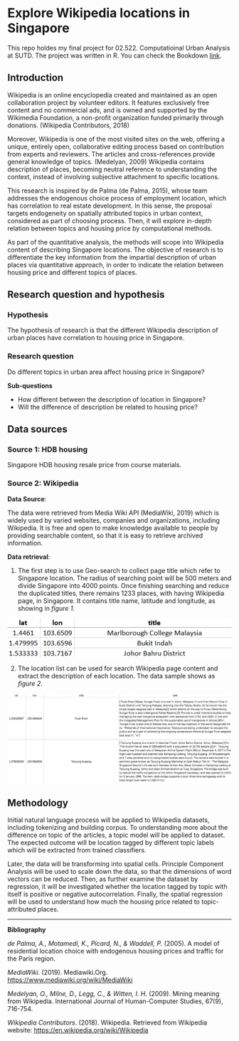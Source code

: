 # Explore Wikipedia locations in Singapore

This repo holdes my final project for 02.522. Computatioinal Urban Analysis at SUTD. 
The project was written in R. You can check the Bookdown [link](https://sutd-cua-course-2019.netlify.app/). 

## Introduction

Wikipedia is an online encyclopedia created and maintained as an open collaboration project by volunteer editors. It features exclusively free content and no commercial ads, and is owned and supported by the Wikimedia Foundation, a non-profit organization funded primarily through donations. (Wikipedia Contributors, 2018)

Moreover, Wikipedia is one of the most visited sites on the web, offering a unique, entirely open, collaborative editing process based on contribution from experts and reviewers. The articles and cross-references provide general knowledge of topics. (Medelyan, 2009) Wikipedia contains description of places, becoming neutral reference to understanding the context, instead of involving subjective attachment to specific locations.

This research is inspired by de Palma (de Palma, 2015), whose team addresses the endogenous choice process of employment location, which has correlation to real estate development. In this sense, the proposal targets endogeneity on spatially attributed topics in urban context, considered as part of choosing process. Then, it will explore in-depth relation between topics and housing price by computational methods. 

As part of the quantitative analysis, the methods will scope into Wikipedia content of describing Singapore locations. The objective of research is to differentiate the key information from the impartial description of urban places via quantitative approach, in order to indicate the relation between housing price and different topics of places. 

## Research question and hypothesis

### Hypothesis 

The hypothesis of research is that the different Wikipedia description of urban places have correlation to housing price in Singapore.

### Research question

Do different topics in urban area affect housing price in Singapore?

  **Sub-questions**
  
  - How different between the description of location in Singapore?
  - Will the difference of description be related to housing price?

## Data sources

### Source 1: HDB housing

Singapore HDB housing resale price from course materials. 

### Source 2: Wikipedia

**Data Source**:

The data were retrieved from Media Wiki API (MediaWiki, 2019) which is widely used by varied websites, companies and organizations, including Wikipedia. It is free and open to make knowledge available to people by providing searchable content, so that it is easy to retrieve archived information. 

**Data retrieval**:

1. The first step is to use Geo-search to collect page title which refer to Singapore location. The radius of searching point will be 500 meters and divide Singapore into 4000 points. Once finishing searching and reduce the duplicated titles, there remains 1233 places, with having Wikipedia page, in Singapore. It contains title name, latitude and longitude, as showing in *figure 1*. 

![figure 1](project-data/figure1.png)

2. The location list can be used for search Wikipedia page content and extract the description of each location. The data sample shows as *figure 2*. 

![figure 2](project-data/figure2.png)

## Methodology

Initial natural language process will be applied to Wikipedia datasets, including tokenizing and building corpus. To understanding more about the difference on topic of the articles, a topic model will be applied to dataset. The expected outcome will be location tagged by different topic labels which will be extracted from trained classifiers. 

Later, the data will be transforming into spatial cells. Principle Component Analysis will be used to scale down the data, so that the dimensions of word vectors can be reduced. Then, as further examine the dataset by regression, it will be investigated whether the location tagged by topic with itself is positive or negative autocorrelation. Finally, the spatial regression will be used to understand how much the housing price related to topic-attributed places. 

------

**Bibliography**

*de Palma, A., Motamedi, K., Picard, N., & Waddell, P.* (2005). A model of residential location choice with endogenous housing prices and traffic for the Paris region.

*MediaWiki.* (2019). Mediawiki.Org. https://www.mediawiki.org/wiki/MediaWiki

*Medelyan, O., Milne, D., Legg, C., & Witten, I. H*. (2009). Mining meaning from Wikipedia. International Journal of Human-Computer Studies, 67(9), 716-754.

*Wikipedia Contributors*. (2018). Wikipedia. Retrieved from Wikipedia website: https://en.wikipedia.org/wiki/Wikipedia
